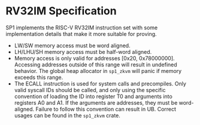 # RV32IM Specification

SP1 implements the RISC-V RV32IM instruction set with some implementation details that make it more suitable for proving.

- LW/SW memory access must be word aligned.
- LH/LHU/SH memory access must be half-word aligned.
- Memory access is only valid for addresses [0x20, 0x78000000]. Accessing addresses outside of this range will result in undefined behavior. The global heap allocator in `sp1_zkvm` will panic if memory exceeds this range.
- The ECALL instruction is used for system calls and precompiles. Only valid syscall IDs should be called, and only using the specific convention of loading the ID into register T0 and arguments into registers A0 and A1. If the arguments are addresses, they must be word-aligned. Failure to follow this convention can result in UB. Correct usages can be found in the `sp1_zkvm` crate.
